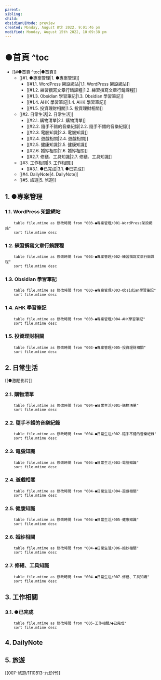 ```yaml
---
parent: 
sibling: 
child: 
obsidianUIMode: preview
created: Monday, August 8th 2022, 9:01:46 pm
modified: Monday, August 15th 2022, 10:09:38 pm
---
```

# ●首頁 ^toc

- [[#●首頁 ^toc|●首頁]]
	- [[#1. ●專案管理|1. ●專案管理]]
		- [[#1.1. WordPress 架設網站|1.1. WordPress 架設網站]]
		- [[#1.2. 練習撰寫文章行銷課程|1.2. 練習撰寫文章行銷課程]]
		- [[#1.3. Obsidian 學習筆記|1.3. Obsidian 學習筆記]]
		- [[#1.4. AHK 學習筆記|1.4. AHK 學習筆記]]
		- [[#1.5. 投資理財相關|1.5. 投資理財相關]]
	- [[#2. 日常生活|2. 日常生活]]
		- [[#2.1. 購物清單|2.1. 購物清單]]
		- [[#2.2. 隨手不錯的音樂紀錄|2.2. 隨手不錯的音樂紀錄]]
		- [[#2.3. 電腦知識|2.3. 電腦知識]]
		- [[#2.4. 遊戲相關|2.4. 遊戲相關]]
		- [[#2.5. 健康知識|2.5. 健康知識]]
		- [[#2.6. 婚紗相關|2.6. 婚紗相關]]
		- [[#2.7. 修繕、工具知識|2.7. 修繕、工具知識]]
	- [[#3. 工作相關|3. 工作相關]]
		- [[#3.1. ●已完成|3.1. ●已完成]]
	- [[#4. DailyNote|4. DailyNote]]
	- [[#5. 旅遊|5. 旅遊]]


## 1. ●專案管理
### 1.1. WordPress 架設網站
```dataview
	table file.mtime as 修改時間 from "003-●專案管理/001-WordPress架設網站" 
	sort file.mtime desc
```
### 1.2. 練習撰寫文章行銷課程
```dataview
	table file.mtime as 修改時間 from "003-●專案管理/002-練習撰寫文章行銷課程" 
	sort file.mtime desc
```
### 1.3. Obsidian 學習筆記
```dataview
	table file.mtime as 修改時間 from "003-●專案管理/003-Obsidian學習筆記" 
	sort file.mtime desc
```
### 1.4. AHK 學習筆記
```dataview
	table file.mtime as 修改時間 from "003-●專案管理/004-AHK學習筆記" 
	sort file.mtime desc
```
### 1.5. 投資理財相關
```dataview
	table file.mtime as 修改時間 from "003-●專案管理/005-投資理財相關" 
	sort file.mtime desc
```
## 2. 日常生活

[[●激勵影片]]

### 2.1. 購物清單
```dataview
	table file.mtime as 修改時間 from "004-●日常生活/001-購物清單" 
	sort file.mtime desc
```
### 2.2. 隨手不錯的音樂紀錄
```dataview
	table file.mtime as 修改時間 from "004-●日常生活/002-隨手不錯的音樂紀錄" 
	sort file.mtime desc
```
### 2.3. 電腦知識
```dataview
	table file.mtime as 修改時間 from "004-●日常生活/003-電腦知識" 
	sort file.mtime desc
```
### 2.4. 遊戲相關
```dataview
	table file.mtime as 修改時間 from "004-●日常生活/004-遊戲相關" 
	sort file.mtime desc
```
### 2.5. 健康知識
```dataview
	table file.mtime as 修改時間 from "004-●日常生活/005-健康知識" 
	sort file.mtime desc
```
### 2.6. 婚紗相關
```dataview
	table file.mtime as 修改時間 from "004-●日常生活/006-婚紗相關" 
	sort file.mtime desc
```
### 2.7. 修繕、工具知識
```dataview
	table file.mtime as 修改時間 from "004-●日常生活/007-修繕、工具知識" 
	sort file.mtime desc
```
## 3. 工作相關
### 3.1. ●已完成
```dataview
	table file.mtime as 修改時間 from "005-工作相關/●已完成" 
	sort file.mtime desc
```

## 4. DailyNote
## 5. 旅遊
[[007-旅遊/1110813-九份行]]

